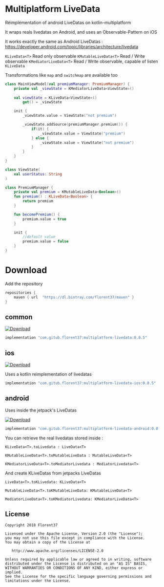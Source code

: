 # Multiplatform LiveData

Réimplémentation of android LiveDatas on kotlin-multiplatform

It wraps reals livedatas on Android, and uses an Observable-Pattern on iOS

It works exactly the same as Android LiveDatas : https://developer.android.com/topic/libraries/architecture/livedata

`KLiveData<T>` Read only observable
`KMutableLiveData<T>` Read / Write observable
`KMediatorLiveData<T>` Read / Write observable, capable of listen `KLiveData`

Transformations like `map` and `switchmap` are available too

```kotlin
class MainViewModel(val premiumManager: PremiumManager) {
    private val _viewState = KMediatorLiveData<ViewState>()
    
    val viewState = KLiveData<ViewState>()
        get() = _viewState

    init {
        _viewState.value = ViewState("not premium")

        _viewState.addSource(premiumManager.premium()) {
            if(it) {
                _viewState.value = ViewState("premium")
            } else {
                _viewState.value = ViewState("not premium")
            }
        }
    }
}
```

```kotlin
class ViewState(
    val userStatus: String
)
```

```kotlin
class PremiumManager {
    private val premium = KMutableLiveData<Boolean>()
    fun premium() : KLiveData<Boolean> {
        return premium
    }

    fun becomePremium() {
        premium.value = true
    }

    init {
        //default value
        premium.value = false
    }
}
```


# Download

Add the repository
```groovy
repositories {
    maven { url  "https://dl.bintray.com/florent37/maven" }
}
```

## common

 [ ![Download](https://api.bintray.com/packages/florent37/maven/multiplatform-livedata/images/download.svg) ](https://bintray.com/florent37/maven/multiplatform-log/_latestVersion)

```groovy
implementation "com.gitub.florent37:multiplatform-livedata:0.0.5"
```

## ios

 [ ![Download](https://api.bintray.com/packages/florent37/maven/multiplatform-livedata/images/download.svg) ](https://bintray.com/florent37/maven/multiplatform-log/_latestVersion)

Uses a kotlin reimplementation of livedatas

```groovy
implementation "com.gitub.florent37:multiplatform-livedata-ios:0.0.5"
```

## android

Uses inside the jetpack's LiveDatas

 [ ![Download](https://api.bintray.com/packages/florent37/maven/multiplatform-livedata/images/download.svg) ](https://bintray.com/florent37/maven/multiplatform-log/_latestVersion)

```groovy
implementation "com.gitub.florent37:multiplatform-livedata-android:0.0.5"
```

You can retrieve the real livedatas stored inside :
```
KLiveData<T>.toLivedata : LiveData<T>

KMutableLiveData<T>.toMutableLiveData : MutableLiveData<T>

KMediatorLiveData<T>.toMediatorLivedata : MediatorLivedata<T>
```

And create KLiveDatas from jetpacks LiveDatas

```
LiveData<T>.toKLivedata: KLiveData<T>

MutableLiveData<T>.toKMutableLiveData: KMutableLiveData<T>

MediatorLiveData<T>.toKMediatorLivedata: KMediatorLiveData<T>
```
 
## License
        
    Copyright 2018 Florent37
    
    Licensed under the Apache License, Version 2.0 (the "License");
    you may not use this file except in compliance with the License.
    You may obtain a copy of the License at
    
       http://www.apache.org/licenses/LICENSE-2.0
    
    Unless required by applicable law or agreed to in writing, software
    distributed under the License is distributed on an "AS IS" BASIS,
    WITHOUT WARRANTIES OR CONDITIONS OF ANY KIND, either express or implied.
    See the License for the specific language governing permissions and
    limitations under the License.